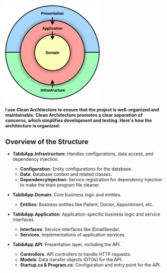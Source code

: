 <img src="13rC-_1_.png" alt="Project Structure" width="300"/>

#### I use Clean Architecture to ensure that the project is well-organized and maintainable. Clean Architecture promotes a clear separation of concerns, which simplifies development and testing. Here's how the architecture is organized:
## Overview of the Structure

- **TabibApp.Infrastructure**: Handles configurations, data access, and dependency injection.
  - **Configuration**: Entity configurations for the database.
  - **Data**: Database context and related classes.
  - **DependencyInjection**: Service registration for dependency injection to make the main program file cleaner.

- **TabibApp.Domain**: Core business logic and entities.
  - **Entities**: Business entities like Patient, Doctor, Appointment, etc.

- **TabibApp.Application**: Application-specific business logic and service interfaces.
  - **Interfaces**: Service interfaces like IEmailSender.
  - **Services**: Implementations of application services.

- **TabibApp.API**: Presentation layer, including the API.
  - **Controllers**: API controllers to handle HTTP requests.
  - **Models**: Data transfer objects (DTOs) for the API.
  - **Startup.cs & Program.cs**: Configuration and entry point for the API.

